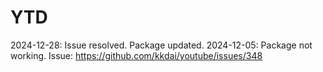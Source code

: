 # YTD
2024-12-28: Issue resolved. Package updated. 
2024-12-05: Package not working. Issue: https://github.com/kkdai/youtube/issues/348 